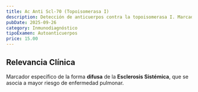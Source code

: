 ```yaml
---
title: Ac Anti Scl-70 (Topoisomerasa I)
description: Detección de anticuerpos contra la topoisomerasa I. Marcador altamente específico de la forma **difusa** de la **Esclerosis Sistémica** (Esclerodermia).
pubDate: 2025-09-26
category: Inmunodiagnóstico
tipoExamen: Autoanticuerpos
price: 15.00
---
```


## Relevancia Clínica
Marcador específico de la forma **difusa** de la **Esclerosis Sistémica**, que se asocia a mayor riesgo de enfermedad pulmonar.